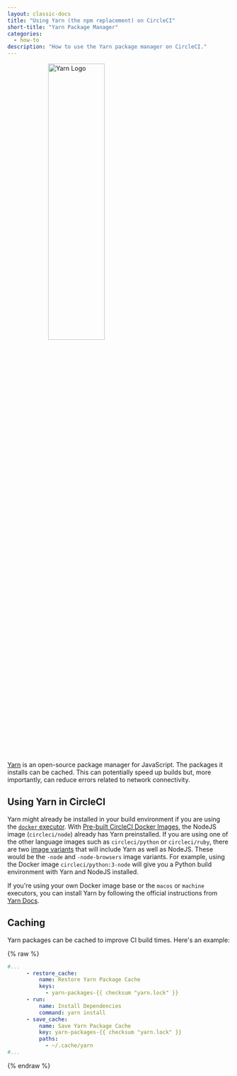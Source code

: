 ```yaml
---
layout: classic-docs
title: "Using Yarn (the npm replacement) on CircleCI"
short-title: "Yarn Package Manager"
categories:
  - how-to
description: "How to use the Yarn package manager on CircleCI."
---
```

<img src="{{ site.baseurl }}/assets/img/logos/yarn-logo.svg" style="display:block;margin:15px auto;width:40%;min-width:320px;" alt="Yarn Logo" />

[Yarn](https://yarnpkg.com/) is an open-source package manager for JavaScript. The packages it installs can be cached. This can potentially speed up builds but, more importantly, can reduce errors related to network connectivity.

## Using Yarn in CircleCI

Yarn might already be installed in your build environment if you are using the [`docker` executor](https://circleci.com/docs/2.0/executor-types/#using-docker). With [Pre-built CircleCI Docker Images](https://circleci.com/docs/2.0/circleci-images/), the NodeJS image (`circleci/node`) already has Yarn preinstalled. If you are using one of the other language images such as `circleci/python` or `circleci/ruby`, there are two [image variants](https://circleci.com/docs/2.0/circleci-images/#image-variants) that will include Yarn as well as NodeJS. These would be the `-node` and `-node-browsers` image variants. For example, using the Docker image `circleci/python:3-node` will give you a Python build environment with Yarn and NodeJS installed.

If you're using your own Docker image base or the `macos` or `machine` executors, you can install Yarn by following the official instructions from [Yarn Docs](https://yarnpkg.com/lang/en/docs/install/).

## Caching

Yarn packages can be cached to improve CI build times. Here's an example:

{% raw %}

```yaml
#...
      - restore_cache:
          name: Restore Yarn Package Cache
          keys:
            - yarn-packages-{{ checksum "yarn.lock" }}
      - run:
          name: Install Dependencies
          command: yarn install
      - save_cache:
          name: Save Yarn Package Cache
          key: yarn-packages-{{ checksum "yarn.lock" }}
          paths:
            - ~/.cache/yarn
#...
```

{% endraw %}